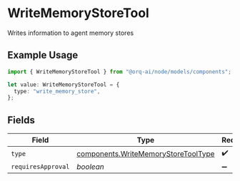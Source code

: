 # WriteMemoryStoreTool

Writes information to agent memory stores

## Example Usage

```typescript
import { WriteMemoryStoreTool } from "@orq-ai/node/models/components";

let value: WriteMemoryStoreTool = {
  type: "write_memory_store",
};
```

## Fields

| Field                                                                                      | Type                                                                                       | Required                                                                                   | Description                                                                                |
| ------------------------------------------------------------------------------------------ | ------------------------------------------------------------------------------------------ | ------------------------------------------------------------------------------------------ | ------------------------------------------------------------------------------------------ |
| `type`                                                                                     | [components.WriteMemoryStoreToolType](../../models/components/writememorystoretooltype.md) | :heavy_check_mark:                                                                         | N/A                                                                                        |
| `requiresApproval`                                                                         | *boolean*                                                                                  | :heavy_minus_sign:                                                                         | N/A                                                                                        |